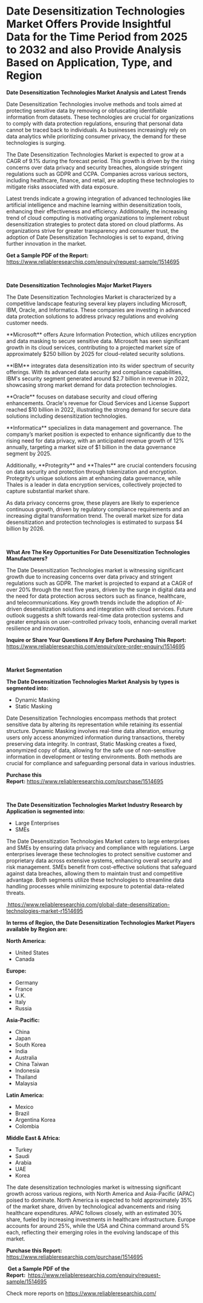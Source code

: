 <p><h1>Date Desensitization Technologies Market Offers Provide Insightful Data for the Time Period from 2025 to 2032 and also Provide Analysis Based on Application, Type, and Region</h1></p><p><strong>Date Desensitization Technologies Market Analysis and Latest Trends</strong></p>
<p><p>Date Desensitization Technologies involve methods and tools aimed at protecting sensitive data by removing or obfuscating identifiable information from datasets. These technologies are crucial for organizations to comply with data protection regulations, ensuring that personal data cannot be traced back to individuals. As businesses increasingly rely on data analytics while prioritizing consumer privacy, the demand for these technologies is surging.</p><p>The Date Desensitization Technologies Market is expected to grow at a CAGR of 9.1% during the forecast period. This growth is driven by the rising concerns over data privacy and security breaches, alongside stringent regulations such as GDPR and CCPA. Companies across various sectors, including healthcare, finance, and retail, are adopting these technologies to mitigate risks associated with data exposure.</p><p>Latest trends indicate a growing integration of advanced technologies like artificial intelligence and machine learning within desensitization tools, enhancing their effectiveness and efficiency. Additionally, the increasing trend of cloud computing is motivating organizations to implement robust desensitization strategies to protect data stored on cloud platforms. As organizations strive for greater transparency and consumer trust, the adoption of Date Desensitization Technologies is set to expand, driving further innovation in the market.</p></p>
<p><strong>Get a Sample PDF of the Report:&nbsp;</strong> <a href="https://www.reliableresearchiq.com/enquiry/request-sample/1514695?utm_campaign=1123&utm_medium=2&utm_source=Github&utm_content=ia&utm_term=17012025&utm_id=date-desensitization-technologies">https://www.reliableresearchiq.com/enquiry/request-sample/1514695</a></p>
<p>&nbsp;</p>
<p><strong>Date Desensitization Technologies Major Market Players</strong></p>
<p><p>The Date Desensitization Technologies Market is characterized by a competitive landscape featuring several key players including Microsoft, IBM, Oracle, and Informatica. These companies are investing in advanced data protection solutions to address privacy regulations and evolving customer needs. </p><p>**Microsoft** offers Azure Information Protection, which utilizes encryption and data masking to secure sensitive data. Microsoft has seen significant growth in its cloud services, contributing to a projected market size of approximately $250 billion by 2025 for cloud-related security solutions.</p><p>**IBM** integrates data desensitization into its wider spectrum of security offerings. With its advanced data security and compliance capabilities, IBM's security segment generated around $2.7 billion in revenue in 2022, showcasing strong market demand for data protection technologies.</p><p>**Oracle** focuses on database security and cloud offering enhancements. Oracle's revenue for Cloud Services and License Support reached $10 billion in 2022, illustrating the strong demand for secure data solutions including desensitization technologies.</p><p>**Informatica** specializes in data management and governance. The company’s market position is expected to enhance significantly due to the rising need for data privacy, with an anticipated revenue growth of 12% annually, targeting a market size of $1 billion in the data governance segment by 2025.</p><p>Additionally, **Protegrity** and **Thales** are crucial contenders focusing on data security and protection through tokenization and encryption. Protegrity’s unique solutions aim at enhancing data governance, while Thales is a leader in data encryption services, collectively projected to capture substantial market share.</p><p>As data privacy concerns grow, these players are likely to experience continuous growth, driven by regulatory compliance requirements and an increasing digital transformation trend. The overall market size for data desensitization and protection technologies is estimated to surpass $4 billion by 2026.</p></p>
<p>&nbsp;</p>
<p><strong>What Are The Key Opportunities For Date Desensitization Technologies Manufacturers?</strong></p>
<p><p>The Date Desensitization Technologies market is witnessing significant growth due to increasing concerns over data privacy and stringent regulations such as GDPR. The market is projected to expand at a CAGR of over 20% through the next five years, driven by the surge in digital data and the need for data protection across sectors such as finance, healthcare, and telecommunications. Key growth trends include the adoption of AI-driven desensitization solutions and integration with cloud services. Future outlook suggests a shift towards real-time data protection systems and greater emphasis on user-controlled privacy tools, enhancing overall market resilience and innovation.</p></p>
<p><strong>Inquire or Share Your Questions If Any Before Purchasing This Report:</strong> <a href="https://www.reliableresearchiq.com/enquiry/pre-order-enquiry/1514695?utm_campaign=1123&utm_medium=2&utm_source=Github&utm_content=ia&utm_term=17012025&utm_id=date-desensitization-technologies">https://www.reliableresearchiq.com/enquiry/pre-order-enquiry/1514695</a></p>
<p>&nbsp;</p>
<p><strong>Market Segmentation</strong></p>
<p><strong>The Date Desensitization Technologies Market Analysis by types is segmented into:</strong></p>
<p><ul><li>Dynamic Masking</li><li>Static Masking</li></ul></p>
<p><p>Date Desensitization Technologies encompass methods that protect sensitive data by altering its representation while retaining its essential structure. Dynamic Masking involves real-time data alteration, ensuring users only access anonymized information during transactions, thereby preserving data integrity. In contrast, Static Masking creates a fixed, anonymized copy of data, allowing for the safe use of non-sensitive information in development or testing environments. Both methods are crucial for compliance and safeguarding personal data in various industries.</p></p>
<p><strong>Purchase this Report:&nbsp;</strong><a href="https://www.reliableresearchiq.com/purchase/1514695?utm_campaign=1123&utm_medium=2&utm_source=Github&utm_content=ia&utm_term=17012025&utm_id=date-desensitization-technologies">https://www.reliableresearchiq.com/purchase/1514695</a></p>
<p>&nbsp;</p>
<p><strong>The Date Desensitization Technologies Market Industry Research by Application is segmented into:</strong></p>
<p><ul><li>Large Enterprises</li><li>SMEs</li></ul></p>
<p><p>The Date Desensitization Technologies Market caters to large enterprises and SMEs by ensuring data privacy and compliance with regulations. Large enterprises leverage these technologies to protect sensitive customer and proprietary data across extensive systems, enhancing overall security and risk management. SMEs benefit from cost-effective solutions that safeguard against data breaches, allowing them to maintain trust and competitive advantage. Both segments utilize these technologies to streamline data handling processes while minimizing exposure to potential data-related threats.</p></p>
<p><a href="https://www.reliableresearchiq.com/global-date-desensitization-technologies-market-r1514695?utm_campaign=1123&utm_medium=2&utm_source=Github&utm_content=ia&utm_term=17012025&utm_id=date-desensitization-technologies">&nbsp;https://www.reliableresearchiq.com/global-date-desensitization-technologies-market-r1514695</a></p>
<p><strong>In terms of Region, the Date Desensitization Technologies Market Players available by Region are:</strong></p>
<p>
    <p> <strong> North America: </strong>
        <ul>
            <li>United States</li>
            <li>Canada</li>
        </ul>
        </p> 
    <p> <strong> Europe: </strong>
        <ul>
            <li>Germany</li>
            <li>France</li>
            <li>U.K.</li>
            <li>Italy</li>
            <li>Russia</li>
        </ul>
        </p> 
    <p> <strong> Asia-Pacific: </strong>
        <ul>
            <li>China</li>
            <li>Japan</li>
            <li>South Korea</li>
            <li>India</li>
            <li>Australia</li>
            <li>China Taiwan</li>
            <li>Indonesia</li>
            <li>Thailand</li>
            <li>Malaysia</li>
        </ul>
        </p> 
    <p> <strong> Latin America: </strong>
        <ul>
            <li>Mexico</li>
            <li>Brazil</li>
            <li>Argentina Korea</li>
            <li>Colombia</li>
        </ul>
        </p> 
    <p> <strong> Middle East & Africa: </strong>
        <ul>
            <li>Turkey</li>
            <li>Saudi</li>
            <li>Arabia</li>
            <li>UAE</li>
            <li>Korea</li>
        </ul>
    </p>
    </p>
<p><p>The date desensitization technologies market is witnessing significant growth across various regions, with North America and Asia-Pacific (APAC) poised to dominate. North America is expected to hold approximately 35% of the market share, driven by technological advancements and rising healthcare expenditures. APAC follows closely, with an estimated 30% share, fueled by increasing investments in healthcare infrastructure. Europe accounts for around 25%, while the USA and China command around 5% each, reflecting their emerging roles in the evolving landscape of this market.</p></p>
<p><strong>Purchase this Report: </strong><a href="https://www.reliableresearchiq.com/purchase/1514695?utm_campaign=1123&utm_medium=2&utm_source=Github&utm_content=ia&utm_term=17012025&utm_id=date-desensitization-technologies">https://www.reliableresearchiq.com/purchase/1514695</a></p>
<p>&nbsp;<strong>Get a Sample PDF of the Report:&nbsp;&nbsp;</strong><a href="https://www.reliableresearchiq.com/enquiry/request-sample/1514695?utm_campaign=1123&utm_medium=2&utm_source=Github&utm_content=ia&utm_term=17012025&utm_id=date-desensitization-technologies">https://www.reliableresearchiq.com/enquiry/request-sample/1514695</a></p>
<p><strong></strong></p>
<p>Check more reports on <a href="https://www.reliableresearchiq.com/?utm_campaign=1123&utm_medium=2&utm_source=Github&utm_content=ia&utm_term=17012025&utm_id=date-desensitization-technologies">https://www.reliableresearchiq.com/</a></p>